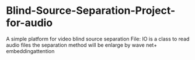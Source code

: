 # Blind-Source-Separation-Project-for-audio
A simple platform for video blind source separation
File: IO is a class to read audio files
the separation method will be enlarge by wave net+ embeddingattention
